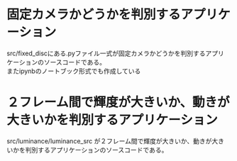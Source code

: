# 固定カメラかどうかを判別するアプリケーション
src/fixed_discにある.pyファイル一式が固定カメラかどうかを判別するアプリケーションのソースコードである。  
またipynbのノートブック形式でも作成している
# ２フレーム間で輝度が大きいか、動きが大きいかを判別するアプリケーション
src/luminance/luminance_src が２フレーム間で輝度が大きいか、動きが大きいかを判別するアプリケーションのソースコードである。
